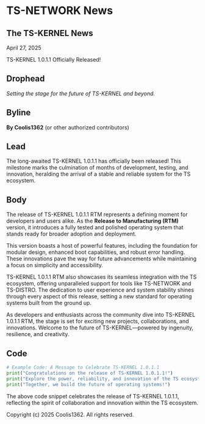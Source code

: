 # TS-NETWORK News

## The TS-KERNEL News

April 27, 2025

TS-KERNEL 1.0.1.1 Officially Released!

## Drophead  

*Setting the stage for the future of TS-KERNEL and beyond.*

## Byline  

**By Coolis1362** (or other authorized contributors)

## Lead  

The long-awaited TS-KERNEL 1.0.1.1 has officially been released! This milestone marks the culmination of months of development, testing, and innovation, heralding the arrival of a stable and reliable system for the TS ecosystem.

## Body  
The release of TS-KERNEL 1.0.1.1 RTM represents a defining moment for developers and users alike. As the **Release to Manufacturing (RTM)** version, it introduces a fully tested and polished operating system that stands ready for broader adoption and deployment.

This version boasts a host of powerful features, including the foundation for modular design, enhanced boot capabilities, and robust error handling. These innovations pave the way for future advancements while maintaining a focus on simplicity and accessibility.

TS-KERNEL 1.0.1.1 RTM also showcases its seamless integration with the TS ecosystem, offering unparalleled support for tools like TS-NETWORK and TS-DISTRO. The dedication to user experience and system stability shines through every aspect of this release, setting a new standard for operating systems built from the ground up.

As developers and enthusiasts across the community dive into TS-KERNEL 1.0.1.1 RTM, the stage is set for exciting new projects, collaborations, and innovations. Welcome to the future of TS-KERNEL—powered by ingenuity, resilience, and creativity.

## Code

```python
# Example Code: A Message to Celebrate TS-KERNEL 1.0.1.1
print("Congratulations on the release of TS-KERNEL 1.0.1.1!")
print("Explore the power, reliability, and innovation of the TS ecosystem.")
print("Together, we build the future of operating systems!")
```

The above code snippet celebrates the release of TS-KERNEL 1.0.1.1, reflecting the spirit of collaboration and innovation within the TS ecosystem.

Copyright (c) 2025 Coolis1362. All rights reserved.
